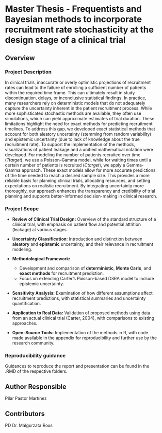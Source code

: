 # Master Thesis - Frequentists and Bayesian methods to incorporate recruitment rate stochasticity at the design stage of a clinical trial

## Overview

### **Project Description**

In clinical trials, inaccurate or overly optimistic projections of recruitment rates can lead to the failure of enrolling a sufficient number of patients within the required time frame. This can ultimately result in study discontinuation, delays, or inconclusive statistical findings. In practice, many researchers rely on deterministic models that do not adequately capture the uncertainty inherent in the patient recruitment process. While more sophisticated stochastic methods are available, they often use simulations, which can yield approximate estimates of trial duration. These limitations highlight the need for exact methods for predicting recruitment timelines. To address this gap, we developed exact statistical methods that account for both aleatory uncertainty (stemming from random variability) and epistemic uncertainty (due to lack of knowledge about the true recruitment rate). To support the implementation of the methods, visualizations of patient leakage and a unified mathematical notation were developed. For modeling the number of patients recruited over time  ($Ttarget$), we use a Poisson-Gamma model, while for waiting times until a certain number of patients is recruited ($Ctarget$), we apply a Gamma-Gamma approach. These exact models allow for more accurate predictions of the time needed to reach a desired sample size. This provides a more reliable basis for planning clinical trials, allocating resources, and setting expectations on realistic recruitment. By integrating uncertainty more thoroughly, our approach enhances the transparency and credibility of trial planning and supports better-informed decision-making in clinical research.

### **Project Scope**

- **Review of Clinical Trial Design:** Overview of the standard structure of a clinical trial, with emphasis on patient flow and potential attrition (leakage) at various stages.
- **Uncertainty Classification:** Introduction and distinction between **aleatory** and **epistemic** uncertainty, and their relevance in recruitment modeling.
- **Methodological Framework:**

  - Development and comparison of **deterministic**, **Monte Carlo**, and **exact methods** for recruitment prediction.
  - Focus on extending Carter’s Poisson-based DSRA model to include epistemic uncertainty.
- **Sensitivity Analysis:** Examination of how different assumptions affect recruitment predictions, with statistical summaries and uncertainty quantification.
- **Application to Real Data:** Validation of proposed methods using data from an actual clinical trial (Carter, 2004), with comparisons to existing approaches.
- **Open-Source Tools:** Implementation of the methods in R, with code made available in the appendix for reproducibility and further use by the research community.

### **Reproducibility guidance**

Guidances to reproduce the report and presentation can be found in the .RMD of the respective folders. 

## Author Responsible

Pilar Pastor Martínez

## Contributors

PD Dr. Malgorzata Roos
